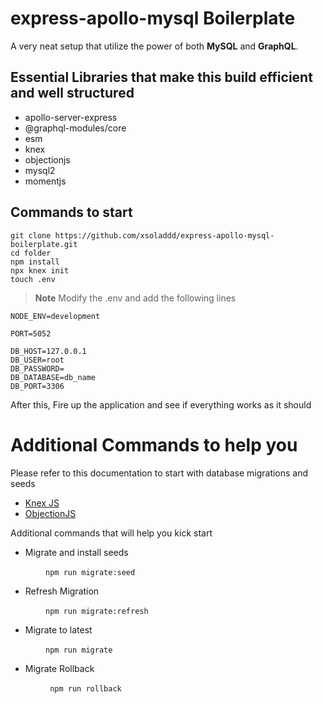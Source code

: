# express-apollo-mysql Boilerplate

A very neat setup that utilize the power of both **MySQL** and **GraphQL**.

## Essential Libraries that make this build efficient and well structured

- apollo-server-express 
- @graphql-modules/core
- esm
- knex
- objectionjs
- mysql2
- momentjs 

## Commands to start
 ```
git clone https://github.com/xsoladdd/express-apollo-mysql-boilerplate.git
cd folder
npm install
npx knex init
touch .env
```

> **Note** Modify the .env and add the following lines

```
NODE_ENV=development 

PORT=5052  

DB_HOST=127.0.0.1
DB_USER=root
DB_PASSWORD=
DB_DATABASE=db_name
DB_PORT=3306 
```

After this, Fire up the application and see if everything works as it should


# Additional Commands to help you 
Please refer to this documentation to start with database migrations and seeds
- [Knex JS](http://knexjs.org/)
- [ObjectionJS](https://vincit.github.io/objection.js/)

Additional commands that will help you kick start
- Migrate and install seeds

&emsp;&emsp;&emsp;&emsp;```npm run migrate:seed```
- Refresh Migration

&emsp;&emsp;&emsp;&emsp;```npm run migrate:refresh ```
- Migrate to latest

&emsp;&emsp;&emsp;&emsp;``` npm run migrate ```
- Migrate Rollback

&emsp;&emsp;&emsp;&emsp;``` npm run rollback```

  